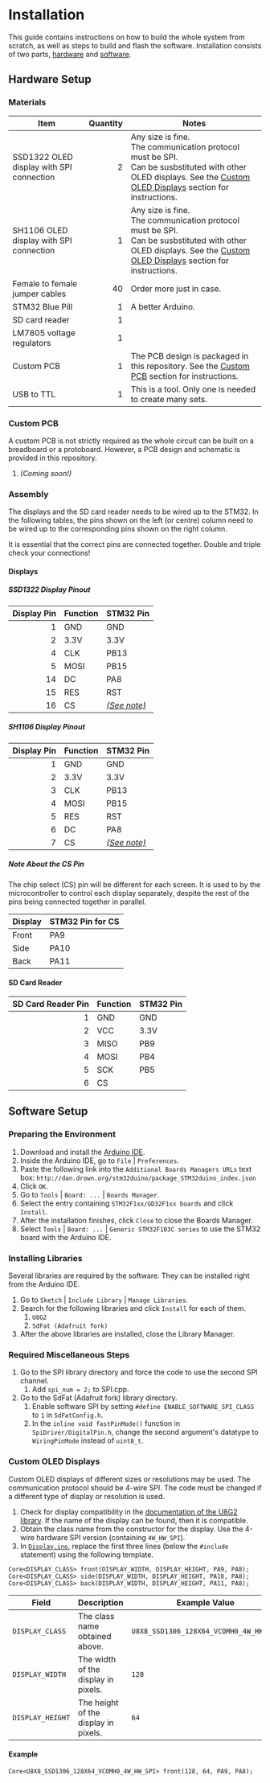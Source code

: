 # Installation
This guide contains instructions on how to build the whole system from scratch, as well as steps to build and flash the software. Installation consists of two parts, [hardware](#hardware-Setup) and [software](#software-Setup).

## Hardware Setup
### Materials
Item | Quantity | Notes
--- | ---:| ---
SSD1322 OLED display with SPI connection | 2 | Any size is fine.<br>The communication protocol must be SPI.<br>Can be susbstituted with other OLED displays. See the [Custom OLED Displays](#custom-oled-displays) section for instructions.
SH1106 OLED display with SPI connection | 1 | Any size is fine.<br>The communication protocol must be SPI.<br>Can be susbstituted with other OLED displays. See the [Custom OLED Displays](#custom-oled-displays) section for instructions.
Female to female jumper cables | 40 | Order more just in case.
STM32 Blue Pill | 1 | A better Arduino.
SD card reader | 1 |
LM7805 voltage regulators | 1 |
Custom PCB | 1 | The PCB design is packaged in this repository. See the [Custom PCB](#custom-pcb) section for instructions.
USB to TTL | 1 | This is a tool. Only one is needed to create many sets.

### Custom PCB
A custom PCB is not strictly required as the whole circuit can be built on a breadboard or a protoboard. However, a PCB design and schematic is provided in this repository.
1. *(Coming soon!)*

### Assembly
The displays and the SD card reader needs to be wired up to the STM32. In the following tables, the pins shown on the left (or centre) column need to be wired up to the corresponding pins shown on the right column.

It is essential that the correct pins are connected together. Double and triple check your connections!

#### Displays
##### SSD1322 Display Pinout
Display Pin | Function | STM32 Pin
---:| --- | ---
1 | GND | GND
2 | 3.3V | 3.3V
4 | CLK | PB13
5 | MOSI | PB15
14 | DC | PA8
15 | RES | RST
16 | CS | [*(See note)*](#note-about-the-cs-pin)

##### SH1106 Display Pinout
Display Pin | Function | STM32 Pin
---:| --- | ---
1 | GND | GND
2 | 3.3V | 3.3V
3 | CLK | PB13
4 | MOSI | PB15
5 | RES | RST
6 | DC | PA8
7 | CS | [*(See note)*](#note-about-the-cs-pin)

##### Note About the CS Pin
The chip select (CS) pin will be different for each screen. It is used to by the microcontroller to control each display separately, despite the rest of the pins being connected together in parallel.

Display | STM32 Pin for CS
--- | ---
Front | PA9
Side | PA10
Back | PA11

#### SD Card Reader
SD Card Reader Pin | Function | STM32 Pin
---:| --- | ---
1 | GND | GND
2 | VCC | 3.3V
3 | MISO | PB9
4 | MOSI | PB4
5 | SCK | PB5
6 | CS |

## Software Setup
### Preparing the Environment
1. Download and install the [Arduino IDE](https://www.arduino.cc/en/Main/Software).
1. Inside the Arduino IDE, go to `File` | `Preferences`.
1. Paste the following link into the `Additional Boards Managers URLs` text box: `http://dan.drown.org/stm32duino/package_STM32duino_index.json`
1. Click `OK`.
1. Go to `Tools` | `Board: ...` | `Boards Manager`.
1. Select the entry containing `STM32F1xx/GD32F1xx boards` and click `Install`.
1. After the installation finishes, click `Close` to close the Boards Manager.
1. Select `Tools` | `Board: ...` | `Generic STM32F103C series` to use the STM32 board with the Arduino IDE.

### Installing Libraries
Several libraries are required by the software. They can be installed right from the Arduino IDE.
1. Go to `Sketch` | `Include Library` | `Manage Libraries`.
1. Search for the following libraries and click `Install` for each of them.
   1. `U8G2`
   1. `SdFat (Adafruit fork)`
1. After the above libraries are installed, close the Library Manager.

### Required Miscellaneous Steps
1. Go to the SPI library directory and force the code to use the second SPI channel.
   1. Add `spi_num = 2;` to SPI.cpp.
1. Go to the SdFat (Adafruit fork) library directory.
   1. Enable software SPI by setting `#define ENABLE_SOFTWARE_SPI_CLASS` to `1` in `SdFatConfig.h`.
   1. In the `inline void fastPinMode()` function in `SpiDriver/DigitalPin.h`, change the second argument's datatype to `WiringPinMode` instead of `uint8_t`.

### Custom OLED Displays
Custom OLED displays of different sizes or resolutions may be used. The communication protocol should be 4-wire SPI. The code must be changed if a different type of display or resolution is used.
1. Check for display compatibility in the [documentation of the U8G2 library](https://github.com/olikraus/u8g2/wiki/u8x8setupcpp). If the name of the display can be found, then it is compatible.
1. Obtain the class name from the constructor for the display. Use the 4-wire hardware SPI version (containing `4W_HW_SPI`).
1. In [`Display.ino`](https://github.com/jonafanho/Bus-Destination-Sign/blob/master/Display/Display.ino), replace the first three lines (below the `#include` statement) using the following template.
```
Core<DISPLAY_CLASS> front(DISPLAY_WIDTH, DISPLAY_HEIGHT, PA9, PA8);
Core<DISPLAY_CLASS> side(DISPLAY_WIDTH, DISPLAY_HEIGHT, PA10, PA8);
Core<DISPLAY_CLASS> back(DISPLAY_WIDTH, DISPLAY_HEIGHT, PA11, PA8);
```
Field | Description | Example Value
--- | --- | ---
`DISPLAY_CLASS` | The class name obtained above. | `U8X8_SSD1306_128X64_VCOMH0_4W_HW_SPI`
`DISPLAY_WIDTH` | The width of the display in pixels. | `128`
`DISPLAY_HEIGHT` | The height of the display in pixels. | `64`

#### Example
```
Core<U8X8_SSD1306_128X64_VCOMH0_4W_HW_SPI> front(128, 64, PA9, PA8);
```
